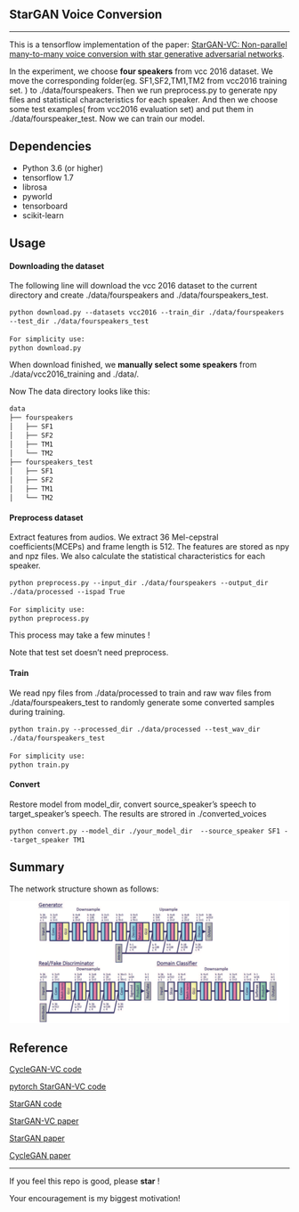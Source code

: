 ## StarGAN Voice Conversion

----



This is a tensorflow implementation of the paper: [StarGAN-VC: Non-parallel many-to-many voice conversion with star generative adversarial networks](https://arxiv.org/abs/1806.02169).

In the experiment, we choose **four speakers** from vcc 2016 dataset.  We  move the corresponding folder(eg. SF1,SF2,TM1,TM2 from vcc2016 training set. ) to ./data/fourspeakers. Then we run preprocess.py to generate npy files and statistical characteristics for each speaker. And then we choose some test examples( from vcc2016 evaluation set)  and put them in ./data/fourspeaker_test. Now we can train our model.

## Dependencies

- Python 3.6 (or higher)
- tensorflow 1.7
- librosa
- pyworld
- tensorboard
- scikit-learn

## Usage

#### Downloading the dataset

The following line will download the vcc 2016 dataset to the current directory and create ./data/fourspeakers and ./data/fourspeakers_test.

```
python download.py --datasets vcc2016 --train_dir ./data/fourspeakers --test_dir ./data/fourspeakers_test

For simplicity use:
python download.py 
```

When download finished, we **manually select some speakers** from ./data/vcc2016_training and ./data/.

Now The data directory looks like this:

```
data
├── fourspeakers
│   ├── SF1
│   ├── SF2
│   ├── TM1
│   └── TM2
├── fourspeakers_test
│   ├── SF1
│   ├── SF2
│   ├── TM1
│   └── TM2
```



#### Preprocess dataset

Extract features from audios. We extract 36 Mel-cepstral coefficients(MCEPs) and frame length is 512. The features are stored as npy and npz files. We also calculate the statistical characteristics for each speaker.

```
python preprocess.py --input_dir ./data/fourspeakers --output_dir ./data/processed --ispad True

For simplicity use:
python preprocess.py
```

This process may take a few minutes !

Note  that test set doesn’t need preprocess.

#### Train

We read npy files from ./data/processed to train and raw wav files from ./data/fourspeakers_test to randomly generate some converted samples during training.

```
python train.py --processed_dir ./data/processed --test_wav_dir ./data/fourspeakers_test

For simplicity use:
python train.py
```

#### Convert

Restore model from model_dir, convert source_speaker’s speech to target_speaker’s speech. The results are strored in ./converted_voices

```
python convert.py --model_dir ./your_model_dir  --source_speaker SF1 --target_speaker TM1
```



## Summary

The network structure shown as follows:

![Snip20181102_2](./imgs/Snip20181102_2.png)





## Reference

[CycleGAN-VC code](https://github.com/leimao/Voice_Converter_CycleGAN)

[pytorch StarGAN-VC code](https://github.com/liusongxiang/StarGAN-Voice-Conversion)

[StarGAN code](https://github.com/taki0112/StarGAN-Tensorflow)

[StarGAN-VC paper](https://arxiv.org/abs/1806.02169)

[StarGAN paper](https://arxiv.org/abs/1806.02169)

[CycleGAN paper](https://arxiv.org/abs/1703.10593v4)

---

If you feel this repo is good, please  **star**  ! 

Your encouragement is my biggest motivation!